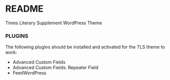 # README #

Times Literary Supplement WordPress Theme

### PLUGINS ###

The following plugins should be installed and activated for the TLS theme to work:

- Advanced Custom Fields
- Advanced Custom Fields: Repeater Field
- FeedWordPress